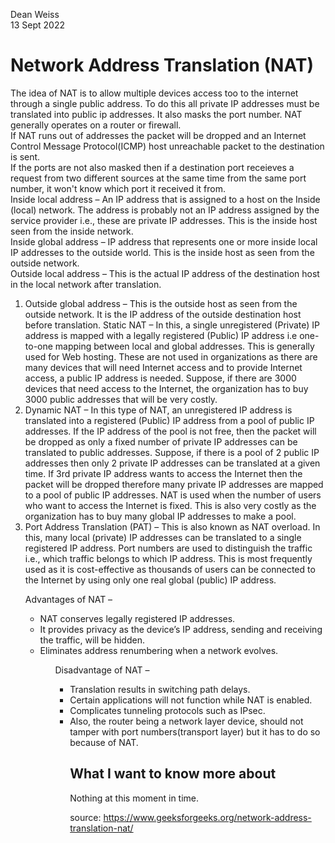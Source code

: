 Dean Weiss<br>
13 Sept 2022

# Network Address Translation (NAT)
The idea of NAT is to allow multiple devices access too to the internet through a single public address. To do this all private IP addresses must be translated into public ip addresses. It also masks the port number. NAT generally operates on a router or firewall.
<br>
If NAT runs out of addresses the packet will be dropped and an Internet Control Message Protocol(ICMP) host unreachable packet to the destination is sent.
<br>
If the ports are not also masked then if a destination port receieves a request from two different sources at the same time from the same port number, it won't know which port it received it from. 
<br>
Inside local address – An IP address that is assigned to a host on the Inside (local) network. The address is probably not an IP address assigned by the service provider i.e., these are private IP addresses. This is the inside host seen from the inside network. 
<br>
Inside global address – IP address that represents one or more inside local IP addresses to the outside world. This is the inside host as seen from the outside network. 
<br>
Outside local address – This is the actual IP address of the destination host in the local network after translation. 
<br>
<ol>
<li> Outside global address – This is the outside host as seen from the outside network. It is the IP address of the outside destination host before translation. 
Static NAT – In this, a single unregistered (Private) IP address is mapped with a legally registered (Public) IP address i.e one-to-one mapping between local and global addresses. This is generally used for Web hosting. These are not used in organizations as there are many devices that will need Internet access and to provide Internet access, a public IP address is needed. Suppose, if there are 3000 devices that need access to the Internet, the organization has to buy 3000 public addresses that will be very costly. </li>
 
<li> Dynamic NAT – In this type of NAT, an unregistered IP address is translated into a registered (Public) IP address from a pool of public IP addresses. If the IP address of the pool is not free, then the packet will be dropped as only a fixed number of private IP addresses can be translated to public addresses. 
Suppose, if there is a pool of 2 public IP addresses then only 2 private IP addresses can be translated at a given time. If 3rd private IP address wants to access the Internet then the packet will be dropped therefore many private IP addresses are mapped to a pool of public IP addresses. NAT is used when the number of users who want to access the Internet is fixed. This is also very costly as the organization has to buy many global IP addresses to make a pool. </li>
 

<li> Port Address Translation (PAT) – This is also known as NAT overload. In this, many local (private) IP addresses can be translated to a single registered IP address. Port numbers are used to distinguish the traffic i.e., which traffic belongs to which IP address. This is most frequently used as it is cost-effective as thousands of users can be connected to the Internet by using only one real global (public) IP address. </li>

  <bold>Advantages of NAT – </bold>
<ul> 
  <li> NAT conserves legally registered IP addresses. </li>
 
  <li> It provides privacy as the device’s IP address, sending and receiving the traffic, will be hidden. </li>
 
  <li> Eliminates address renumbering when a network evolves. </li>
<ul>

  <bold>Disadvantage of NAT – </bold>
<ul> 
  <li> Translation results in switching path delays. </li>
 
  <li> Certain applications will not function while NAT is enabled. </li>
 
  <li> Complicates tunneling protocols such as IPsec. </li>
  
  <li> Also, the router being a network layer device, should not tamper with port numbers(transport layer) but it has to do so because of NAT. </li>

## What I want to know more about

Nothing at this moment in time.

source: https://www.geeksforgeeks.org/network-address-translation-nat/
